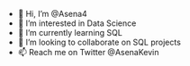 - 👋 Hi, I’m @Asena4
- 👀 I’m interested in Data Science
- 🌱 I’m currently learning SQL
- 💞️ I’m looking to collaborate on SQL projects
- 📫 Reach me on Twitter @AsenaKevin

<!---
Asena4/Asena4 is a ✨ special ✨ repository because its `README.md` (this file) appears on your GitHub profile.
You can click the Preview link to take a look at your changes.
--->
